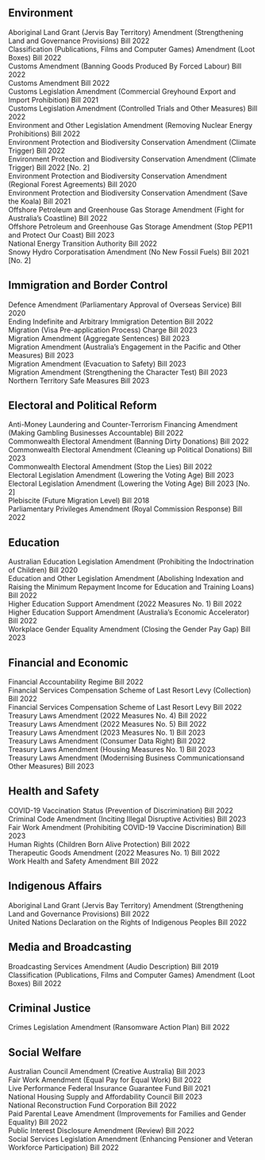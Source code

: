## Environment

Aboriginal Land Grant (Jervis Bay Territory) Amendment (Strengthening Land and Governance Provisions) Bill 2022   
Classification (Publications, Films and Computer Games) Amendment (Loot Boxes) Bill 2022   
Customs Amendment (Banning Goods Produced By Forced Labour) Bill 2022   
Customs Amendment Bill 2022   
Customs Legislation Amendment (Commercial Greyhound Export and Import Prohibition) Bill 2021   
Customs Legislation Amendment (Controlled Trials and Other Measures) Bill 2022   
Environment and Other Legislation Amendment (Removing Nuclear Energy Prohibitions) Bill 2022   
Environment Protection and Biodiversity Conservation Amendment (Climate Trigger) Bill 2022   
Environment Protection and Biodiversity Conservation Amendment (Climate Trigger) Bill 2022 [No. 2]   
Environment Protection and Biodiversity Conservation Amendment (Regional Forest Agreements) Bill 2020   
Environment Protection and Biodiversity Conservation Amendment (Save the Koala) Bill 2021   
Offshore Petroleum and Greenhouse Gas Storage Amendment (Fight for Australia’s Coastline) Bill 2022   
Offshore Petroleum and Greenhouse Gas Storage Amendment (Stop PEP11 and Protect Our Coast) Bill 2023   
National Energy Transition Authority Bill 2022   
Snowy Hydro Corporatisation Amendment (No New Fossil Fuels) Bill 2021 [No. 2]   

## Immigration and Border Control

Defence Amendment (Parliamentary Approval of Overseas Service) Bill 2020   
Ending Indefinite and Arbitrary Immigration Detention Bill 2022   
Migration (Visa Pre-application Process) Charge Bill 2023   
Migration Amendment (Aggregate Sentences) Bill 2023   
Migration Amendment (Australia’s Engagement in the Pacific and Other Measures) Bill 2023   
Migration Amendment (Evacuation to Safety) Bill 2023   
Migration Amendment (Strengthening the Character Test) Bill 2023   
Northern Territory Safe Measures Bill 2023   

## Electoral and Political Reform

Anti-Money Laundering and Counter-Terrorism Financing Amendment (Making Gambling Businesses Accountable) Bill 2022   
Commonwealth Electoral Amendment (Banning Dirty Donations) Bill 2022   
Commonwealth Electoral Amendment (Cleaning up Political Donations) Bill 2023   
Commonwealth Electoral Amendment (Stop the Lies) Bill 2022   
Electoral Legislation Amendment (Lowering the Voting Age) Bill 2023   
Electoral Legislation Amendment (Lowering the Voting Age) Bill 2023 [No. 2]   
Plebiscite (Future Migration Level) Bill 2018   
Parliamentary Privileges Amendment (Royal Commission Response) Bill 2022   

## Education

Australian Education Legislation Amendment (Prohibiting the Indoctrination of Children) Bill 2020   
Education and Other Legislation Amendment (Abolishing Indexation and Raising the Minimum Repayment Income for Education and Training Loans) Bill 2022   
Higher Education Support Amendment (2022 Measures No. 1) Bill 2022   
Higher Education Support Amendment (Australia’s Economic Accelerator) Bill 2022    
Workplace Gender Equality Amendment (Closing the Gender Pay Gap) Bill 2023   

## Financial and Economic

Financial Accountability Regime Bill 2022   
Financial Services Compensation Scheme of Last Resort Levy (Collection) Bill 2022   
Financial Services Compensation Scheme of Last Resort Levy Bill 2022   
Treasury Laws Amendment (2022 Measures No. 4) Bill 2022   
Treasury Laws Amendment (2022 Measures No. 5) Bill 2022   
Treasury Laws Amendment (2023 Measures No. 1) Bill 2023   
Treasury Laws Amendment (Consumer Data Right) Bill 2022   
Treasury Laws Amendment (Housing Measures No. 1) Bill 2023   
Treasury Laws Amendment (Modernising Business Communicationsand Other Measures) Bill 2023   

## Health and Safety

COVID-19 Vaccination Status (Prevention of Discrimination) Bill 2022   
Criminal Code Amendment (Inciting Illegal Disruptive Activities) Bill 2023   
Fair Work Amendment (Prohibiting COVID-19 Vaccine Discrimination) Bill 2023   
Human Rights (Children Born Alive Protection) Bill 2022    
Therapeutic Goods Amendment (2022 Measures No. 1) Bill 2022   
Work Health and Safety Amendment Bill 2022   

## Indigenous Affairs

Aboriginal Land Grant (Jervis Bay Territory) Amendment (Strengthening Land and Governance Provisions) Bill 2022   
United Nations Declaration on the Rights of Indigenous Peoples Bill 2022   

## Media and Broadcasting

Broadcasting Services Amendment (Audio Description) Bill 2019   
Classification (Publications, Films and Computer Games) Amendment (Loot Boxes) Bill 2022   

## Criminal Justice

Crimes Legislation Amendment (Ransomware Action Plan) Bill 2022   

## Social Welfare

Australian Council Amendment (Creative Australia) Bill 2023   
Fair Work Amendment (Equal Pay for Equal Work) Bill 2022   
Live Performance Federal Insurance Guarantee Fund Bill 2021   
National Housing Supply and Affordability Council Bill 2023   
National Reconstruction Fund Corporation Bill 2022    
Paid Parental Leave Amendment (Improvements for Families and Gender Equality) Bill 2022   
Public Interest Disclosure Amendment (Review) Bill 2022   
Social Services Legislation Amendment (Enhancing Pensioner and Veteran Workforce Participation) Bill 2022   
